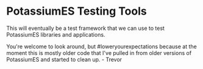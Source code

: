 # PotassiumES Testing Tools

This will eventually be a test framework that we can use to test PotassiumES libraries and applications.

You're welcome to look around, but #loweryourexpectations because at the moment this is mostly older code that I've pulled in from older versions of PotassiumES and started to clean up. - Trevor
